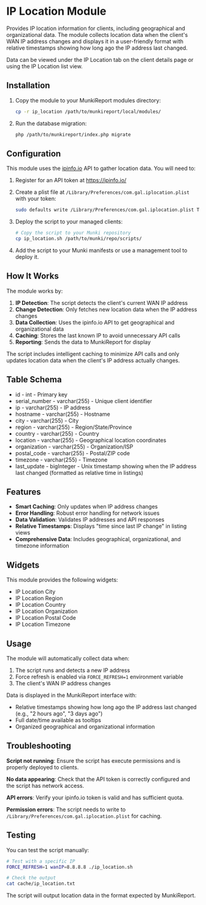 IP Location Module
==============

Provides IP location information for clients, including geographical and organizational data. The module collects location data when the client's WAN IP address changes and displays it in a user-friendly format with relative timestamps showing how long ago the IP address last changed.

Data can be viewed under the IP Location tab on the client details page or using the IP Location list view.

Installation
---

1. Copy the module to your MunkiReport modules directory:
   ```bash
   cp -r ip_location /path/to/munkireport/local/modules/
   ```

2. Run the database migration:
   ```bash
   php /path/to/munkireport/index.php migrate
   ```

Configuration
---

This module uses the [ipinfo.io](https://ipinfo.io/) API to gather location data. You will need to:

1. Register for an API token at <https://ipinfo.io/>
2. Create a plist file at `/Library/Preferences/com.gal.iplocation.plist` with your token:

   ```bash
   sudo defaults write /Library/Preferences/com.gal.iplocation.plist Token "your_token_here"
   ```

3. Deploy the script to your managed clients:
   ```bash
   # Copy the script to your Munki repository
   cp ip_location.sh /path/to/munki/repo/scripts/
   ```

4. Add the script to your Munki manifests or use a management tool to deploy it.

How It Works
---

The module works by:

1. **IP Detection**: The script detects the client's current WAN IP address
2. **Change Detection**: Only fetches new location data when the IP address changes
3. **Data Collection**: Uses the ipinfo.io API to get geographical and organizational data
4. **Caching**: Stores the last known IP to avoid unnecessary API calls
5. **Reporting**: Sends the data to MunkiReport for display

The script includes intelligent caching to minimize API calls and only updates location data when the client's IP address actually changes.

Table Schema
---

* id - int - Primary key
* serial_number - varchar(255) - Unique client identifier
* ip - varchar(255) - IP address
* hostname - varchar(255) - Hostname
* city - varchar(255) - City
* region - varchar(255) - Region/State/Province
* country - varchar(255) - Country
* location - varchar(255) - Geographical location coordinates
* organization - varchar(255) - Organization/ISP
* postal_code - varchar(255) - Postal/ZIP code
* timezone - varchar(255) - Timezone
* last_update - bigInteger - Unix timestamp showing when the IP address last changed (formatted as relative time in listings)

Features
---

* **Smart Caching**: Only updates when IP address changes
* **Error Handling**: Robust error handling for network issues
* **Data Validation**: Validates IP addresses and API responses
* **Relative Timestamps**: Displays "time since last IP change" in listing views
* **Comprehensive Data**: Includes geographical, organizational, and timezone information

Widgets
---

This module provides the following widgets:

* IP Location City
* IP Location Region
* IP Location Country
* IP Location Organization
* IP Location Postal Code
* IP Location Timezone

Usage
---

The module will automatically collect data when:

1. The script runs and detects a new IP address
2. Force refresh is enabled via `FORCE_REFRESH=1` environment variable
3. The client's WAN IP address changes

Data is displayed in the MunkiReport interface with:
- Relative timestamps showing how long ago the IP address last changed (e.g., "2 hours ago", "3 days ago")
- Full date/time available as tooltips
- Organized geographical and organizational information

Troubleshooting
---

**Script not running**: Ensure the script has execute permissions and is properly deployed to clients.

**No data appearing**: Check that the API token is correctly configured and the script has network access.

**API errors**: Verify your ipinfo.io token is valid and has sufficient quota.

**Permission errors**: The script needs to write to `/Library/Preferences/com.gal.iplocation.plist` for caching.

Testing
---

You can test the script manually:

```bash
# Test with a specific IP
FORCE_REFRESH=1 wanIP=8.8.8.8 ./ip_location.sh

# Check the output
cat cache/ip_location.txt
```

The script will output location data in the format expected by MunkiReport.
